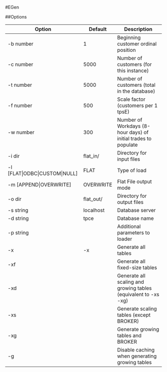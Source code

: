 #EGen

##Options

| Option                     | Default   | Description                                                     |
|----------------------------|-----------|-----------------------------------------------------------------|
| -b number                  | 1         | Beginning customer ordinal position                             |
| -c number                  | 5000      | Number of customers (for this instance)                         |
| -t number                  | 5000      | Number of customers (total in the database)                     |
| -f number                  | 500       | Scale factor (customers per 1 tpsE)                             |
| -w number                  | 300       | Number of Workdays (8-hour days) of initial trades to populate  |
| -i dir                     | flat_in/  | Directory for input files                                       |
| -l [FLAT\|ODBC\|CUSTOM\|NULL] | FLAT      | Type of load                                                    |
| -m [APPEND\|OVERWRITE]      | OVERWRITE | Flat File output mode                                           |
| -o dir                     | flat_out/ | Directory for output files                                      |
| -s string                  | localhost | Database server                                                 |
| -d string                  | tpce      | Database name                                                   |
| -p string                  |           | Additional parameters to loader                                 |
| -x                         | -x        | Generate all tables                                             |
| -xf                        |           | Generate all fixed-size tables                                  |
| -xd                        |           | Generate all scaling and growing tables (equivalent to -xs -xg) |
| -xs                        |           | Generate scaling tables (except BROKER)                         |
| -xg                        |           | Generate growing tables and BROKER                              |
| -g                         |           | Disable caching when generating growing tables                  |
